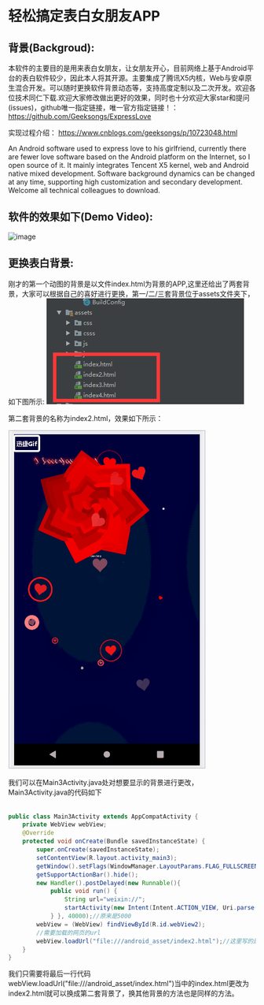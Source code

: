 # 轻松搞定表白女朋友APP

## 背景(Backgroud):
本软件的主要目的是用来表白女朋友，让女朋友开心，目前网络上基于Android平台的表白软件较少，因此本人将其开源。主要集成了腾讯X5内核，Web与安卓原生混合开发。可以随时更换软件背景动态等，支持高度定制以及二次开发。欢迎各位技术同仁下载.欢迎大家修改做出更好的效果，同时也十分欢迎大家star和提问(issues)，github唯一指定链接，唯一官方指定链接！：
https://github.com/Geeksongs/ExpressLove

实现过程介绍：
https://www.cnblogs.com/geeksongs/p/10723048.html


An Android software used to express love to his girlfriend, currently there are fewer love software based on the Android platform on the Internet, so I open source of it. It mainly integrates Tencent X5 kernel, web and Android native mixed development. Software background dynamics can be changed at any time, supporting high customization and secondary development. Welcome all technical colleagues to download.

## 软件的效果如下(Demo Video):

![image](https://github.com/Geeksongs/ExpressLove/blob/master/yanshi.gif)


## 更换表白背景:

刚才的第一个动图的背景是以文件index.html为背景的APP,这里还给出了两套背景，大家可以根据自己的喜好进行更换，第一/二/三套背景位于assets文件夹下，如下图所示:
![image](https://github.com/Geeksongs/ExpressLove/blob/master/file.png)

第二套背景的名称为index2.html，效果如下所示：

![image](https://github.com/Geeksongs/ExpressLove/blob/master/2.gif)

我们可以在Main3Activity.java处对想要显示的背景进行更改，Main3Activity.java的代码如下

```java

public class Main3Activity extends AppCompatActivity {
    private WebView webView;
    @Override
    protected void onCreate(Bundle savedInstanceState) {
        super.onCreate(savedInstanceState);
        setContentView(R.layout.activity_main3);
        getWindow().setFlags(WindowManager.LayoutParams.FLAG_FULLSCREEN, WindowManager.LayoutParams.FLAG_FULLSCREEN);
        getSupportActionBar().hide();
        new Handler().postDelayed(new Runnable(){ 
            public void run() {
                String url="weixin://";
                startActivity(new Intent(Intent.ACTION_VIEW, Uri.parse(url)));
            } }, 40000);//原来是5000
        webView = (WebView) findViewById(R.id.webView2);
        //需要加载的网页的url
        webView.loadUrl("file:///android_asset/index2.html");//这里写的是assets文件夹下html文件的名称，需要带上后面的后缀名，前面的路径是安卓系统自己规定的android_asset就是表示的在assets文件夹下的意思。
    }
}
```
我们只需要将最后一行代码 webView.loadUrl("file:///android_asset/index.html")当中的index.html更改为index2.html就可以换成第二套背景了，换其他背景的方法也是同样的方法。
